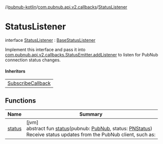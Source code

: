 //[pubnub-kotlin](../../../index.md)/[com.pubnub.api.v2.callbacks](../index.md)/[StatusListener](index.md)

# StatusListener

interface [StatusListener](index.md) : [BaseStatusListener](../../../../pubnub-gson/com.pubnub.api.v2.callbacks/-base-status-listener/index.md)

Implement this interface and pass it into [com.pubnub.api.v2.callbacks.StatusEmitter.addListener](../../../../pubnub-gson/com.pubnub.api.v2.callbacks/-status-emitter/add-listener.md) to listen for PubNub connection status changes.

#### Inheritors

| |
|---|
| [SubscribeCallback](../../com.pubnub.api.callbacks/-subscribe-callback/index.md) |

## Functions

| Name | Summary |
|---|---|
| [status](status.md) | [jvm]<br>abstract fun [status](status.md)(pubnub: [PubNub](../../com.pubnub.api/-pub-nub/index.md), status: [PNStatus](../../../../pubnub-core/pubnub-core-api/pubnub-core-api/com.pubnub.api.models.consumer/-p-n-status/index.md))<br>Receive status updates from the PubNub client, such as: |
